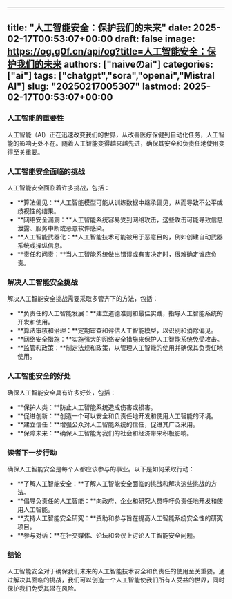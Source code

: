 
---
title: "人工智能安全：保护我们的未来"
date: 2025-02-17T00:53:07+00:00
draft: false
image: https://og.g0f.cn/api/og?title=人工智能安全：保护我们的未来
authors: ["naiveのai"]
categories: ["ai"]
tags: ["chatgpt","sora","openai","Mistral AI"]
slug: "20250217005307"
lastmod: 2025-02-17T00:53:07+00:00
---
### 人工智能的重要性

人工智能（AI）正在迅速改变我们的世界，从改善医疗保健到自动化任务，人工智能的影响无处不在。随着人工智能变得越来越先进，确保其安全和负责任地使用变得至关重要。

### 人工智能安全面临的挑战

人工智能安全面临着许多挑战，包括：

- **算法偏见：**人工智能模型可能从训练数据中继承偏见，从而导致不公平或歧视性的结果。
- **网络安全漏洞：**人工智能系统容易受到网络攻击，这些攻击可能导致信息泄露、服务中断或恶意软件感染。
- **人工智能武器化：**人工智能技术可能被用于恶意目的，例如创建自动武器系统或操纵信息。
- **责任和问责：**当人工智能系统做出错误或有害决定时，很难确定谁应负责。

### 解决人工智能安全挑战

解决人工智能安全挑战需要采取多管齐下的方法，包括：

- **负责任的人工智能发展：**建立道德准则和最佳实践，指导人工智能系统的开发和使用。
- **算法审核和治理：**定期审查和评估人工智能模型，以识别和消除偏见。
- **网络安全措施：**实施强大的网络安全措施来保护人工智能系统免受攻击。
- **监管和政策：**制定法规和政策，以管理人工智能的使用并确保其负责任地使用。

### 人工智能安全的好处

确保人工智能安全具有许多好处，包括：

- **保护人类：**防止人工智能系统造成伤害或损害。
- **促进创新：**创造一个可以安全和负责任地开发和使用人工智能的环境。
- **建立信任：**增强公众对人工智能系统的信任，促进其广泛采用。
- **保障未来：**确保人工智能为我们的社会和经济带来积极影响。

### 读者下一步行动

确保人工智能安全是每个人都应该参与的事业。以下是如何采取行动：

- **了解人工智能安全：**了解人工智能安全面临的挑战和解决这些挑战的方法。
- **倡导负责任的人工智能：**向政府、企业和研究人员呼吁负责任地开发和使用人工智能。
- **支持人工智能安全研究：**资助和参与旨在提高人工智能系统安全性的研究项目。
- **参与对话：**在社交媒体、论坛和会议上讨论人工智能安全问题。

### 结论

人工智能安全对于确保我们未来的人工智能技术安全和负责任的使用至关重要。通过解决其面临的挑战，我们可以创造一个人工智能使我们所有人受益的世界，同时保护我们免受其潜在风险。